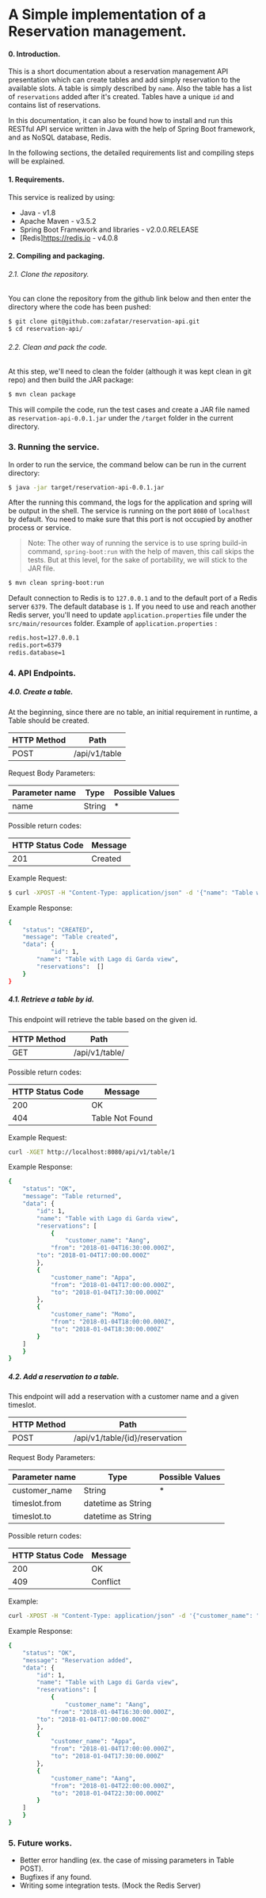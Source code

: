 # A Simple implementation of a Reservation management.
#### 0. Introduction.
This is a short documentation about a reservation management API presentation which can create tables and add simply reservation to the available slots.
A table is simply described by `name`. Also the table has a list of `reservations` added after it's created. Tables have a unique `id` and contains list of reservations.

In this documentation, it can also be found how to install and run this RESTful API service written in Java with the help of Spring Boot framework, and as NoSQL database, Redis.

In the following sections, the detailed requirements list and compiling steps will be explained.

#### 1. Requirements.
This service is realized by using:
  - Java - v1.8
  - Apache Maven - v3.5.2
  - Spring Boot Framework and libraries - v2.0.0.RELEASE
  - [Redis]<https://redis.io> - v4.0.8

#### 2. Compiling and packaging.
###### 2.1. Clone the repository.
You can clone the repository from the github link below and then enter the directory where the code has been pushed:
```sh
$ git clone git@github.com:zafatar/reservation-api.git
$ cd reservation-api/
```
###### 2.2. Clean and pack the code.
At this step, we'll need to clean the folder (although it was kept clean in git repo) and then build the JAR package:
```sh
$ mvn clean package
```
This will compile the code, run the test cases and create a JAR file named as `reservation-api-0.0.1.jar` under the `/target` folder in the current directory.

### 3. Running the service.
In order to run the service, the command below can be run in the current directory:
```sh
$ java -jar target/reservation-api-0.0.1.jar
```
After the running this command, the logs for the application and spring will be output in the shell. The service is running on the port `8080` of `localhost` by default. You need to make sure that this port is not occupied by another process or service.

> Note: The other way of running the service is to use spring build-in command, `spring-boot:run` with the help of maven, this call skips the tests. But at this level, for the sake of portability, we will stick to the JAR file.
```sh
$ mvn clean spring-boot:run
```
Default connection to Redis is to `127.0.0.1` and to the default port of a Redis server `6379`. The default database is `1`. If you need to use and reach another Redis server, you'll need to update `application.properties` file under the `src/main/resources` folder.
Example of `application.properties` :
```sh
redis.host=127.0.0.1
redis.port=6379
redis.database=1
```
### 4. API Endpoints.
##### 4.0. Create a table.
At the beginning, since there are no table, an initial requirement in runtime, a Table should be created.

| HTTP Method | Path |
| ------ | ------ |
| POST | /api/v1/table |

Request Body Parameters:

| Parameter name | Type | Possible Values |
| ------ | ----- | ----- |
| name | String | * |

Possible return codes:

| HTTP Status Code | Message |
| ---------------- | ------- |
| 201 | Created |

Example Request:
```sh
$ curl -XPOST -H "Content-Type: application/json" -d '{"name": "Table with Lago di Garda view"}' http://localhost:8080/api/v1/table
```
Example Response:
```sh
{
    "status": "CREATED",
    "message": "Table created",
    "data": {
    	    "id": 1,
	    "name": "Table with Lago di Garda view",
	    "reservations":  []
    }
}
```

##### 4.1. Retrieve a table by id.
This endpoint will retrieve the table based on the given id.

| HTTP Method | Path |
| ------ | ------ |
| GET | /api/v1/table/<id> |

Possible return codes:

| HTTP Status Code | Message |
| ---------------- | ------- |
| 200 | OK |
| 404 | Table Not Found |

Example Request:
```sh
curl -XGET http://localhost:8080/api/v1/table/1
```
Example Response:
```sh
{
    "status": "OK",
    "message": "Table returned",
    "data": {
    	"id": 1,
        "name": "Table with Lago di Garda view",
        "reservations": [
            {
                "customer_name": "Aang",
   	        "from": "2018-01-04T16:30:00.000Z",
	 	"to": "2018-01-04T17:00:00.000Z"
	    },
	    {
	        "customer_name": "Appa",
	        "from": "2018-01-04T17:00:00.000Z",
	        "to": "2018-01-04T17:30:00.000Z"
	    },
	    {
	        "customer_name": "Momo",
	        "from": "2018-01-04T18:00:00.000Z",
	        "to": "2018-01-04T18:30:00.000Z"
	    }
	]
    }
}
```
##### 4.2. Add a reservation to a table.
This endpoint will add a reservation with a customer name and a given timeslot.

| HTTP Method | Path |
| ------ | ------ |
| POST | /api/v1/table/{id}/reservation |

Request Body Parameters:

| Parameter name | Type | Possible Values |
| ------ | ----- | ----- |
| customer_name | String | * |
| timeslot.from | datetime as String | |
| timeslot.to   | datetime as String | |

Possible return codes:

| HTTP Status Code | Message |
| ---------------- | ------- |
| 200 | OK |
| 409 | Conflict |

Example:
```sh
curl -XPOST -H "Content-Type: application/json" -d '{"customer_name": "Aang", "timeslot": {"from": "2018-01-04T22:00:00.000Z", "to": "2018-01-04T22:30:00.000Z"}}' http://localhost:8080/api/v1/
```
Example Response:
```sh
{
    "status": "OK",
    "message": "Reservation added",
    "data": {
    	"id": 1,
        "name": "Table with Lago di Garda view",
        "reservations": [
            {
                "customer_name": "Aang",
   	        "from": "2018-01-04T16:30:00.000Z",
	 	"to": "2018-01-04T17:00:00.000Z"
	    },
	    {
	        "customer_name": "Appa",
	        "from": "2018-01-04T17:00:00.000Z",
	        "to": "2018-01-04T17:30:00.000Z"
	    },
	    {
	        "customer_name": "Aang",
	        "from": "2018-01-04T22:00:00.000Z",
	        "to": "2018-01-04T22:30:00.000Z"
	    }
	]
    }
}
```
### 5. Future works.
 - Better error handling (ex. the case of missing parameters in Table POST).
 - Bugfixes if any found.
 - Writing some integration tests. (Mock the Redis Server)